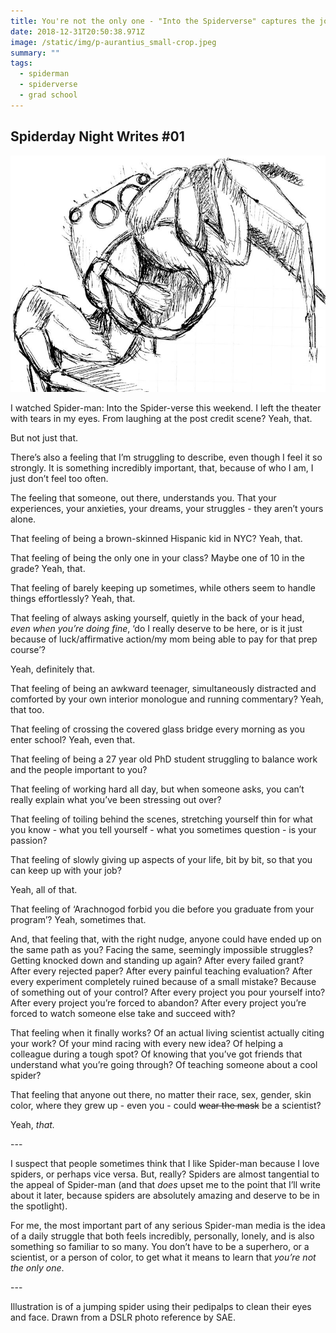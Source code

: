 ```yaml
---
title: You're not the only one - "Into the Spiderverse" captures the journey of being a PoC in academia
date: 2018-12-31T20:50:38.971Z
image: /static/img/p-aurantius_small-crop.jpeg
summary: ""
tags:
  - spiderman
  - spiderverse
  - grad school
---
```


## Spiderday Night Writes #01

![p-aurantius_small-crop.jpeg](/static/img/p-aurantius_small-crop.jpeg)

I watched Spider-man: Into the Spider-verse this weekend. I left the theater with tears in my eyes. From laughing at the post credit scene? Yeah, that.

But not just that.

There’s also a feeling that I’m struggling to describe, even though I feel it so strongly. It is something incredibly important, that, because of who I am, I just don’t feel too often.

The feeling that someone, out there, understands you. That your experiences, your anxieties, your dreams, your struggles - they aren’t yours alone.

That feeling of being a brown-skinned Hispanic kid in NYC? Yeah, that.

That feeling of being the only one in your class? Maybe one of 10 in the grade? Yeah, that.

That feeling of barely keeping up sometimes, while others seem to handle things effortlessly? Yeah, that.

That feeling of always asking yourself, quietly in the back of your head, _even when you’re doing fine_, ‘do I really deserve to be here, or is it just because of luck/affirmative action/my mom being able to pay for that prep course’?

Yeah, definitely that.

That feeling of being an awkward teenager, simultaneously distracted and comforted by your own interior monologue and running commentary? Yeah, that too.

That feeling of crossing the covered glass bridge every morning as you enter school? Yeah, even that.

That feeling of being a 27 year old PhD student struggling to balance work and the people important to you?

That feeling of working hard all day, but when someone asks, you can’t really explain what you’ve been stressing out over?

That feeling of toiling behind the scenes, stretching yourself thin for what you know - what you tell yourself - what you sometimes question - is your passion?

That feeling of slowly giving up aspects of your life, bit by bit, so that you can keep up with your job?

Yeah, all of that.

That feeling of ‘Arachnogod forbid you die before you graduate from your program’? Yeah, sometimes that.

And, that feeling that, with the right nudge, anyone could have ended up on the same path as you? Facing the same, seemingly impossible struggles? Getting knocked down and standing up again? After every failed grant? After every rejected paper? After every painful teaching evaluation? After every experiment completely ruined because of a small mistake? Because of something out of your control? After every project you pour yourself into? After every project you’re forced to abandon? After every project you’re forced to watch someone else take and succeed with?

That feeling when it finally works? Of an actual living scientist actually citing your work? Of your mind racing with every new idea? Of helping a colleague during a tough spot? Of knowing that you’ve got friends that understand what you’re going through? Of teaching someone about a cool spider?

That feeling that anyone out there, no matter their race, sex, gender, skin color, where they grew up - even you - could ~~wear the mask~~ be a scientist?

Yeah, _that._

\---

I suspect that people sometimes think that I like Spider-man because I love spiders, or perhaps vice versa. But, really? Spiders are almost tangential to the appeal of Spider-man (and that _does_ upset me to the point that I’ll write about it later, because spiders are absolutely amazing and deserve to be in the spotlight).

For me, the most important part of any serious Spider-man media is the idea of a daily struggle that both feels incredibly, personally, lonely, and is also something so familiar to so many. You don’t have to be a superhero, or a scientist, or a person of color, to get what it means to learn that _you’re not the only one_.

\---

Illustration is of a jumping spider using their pedipalps to clean their eyes and face. Drawn from a DSLR photo reference by SAE.
